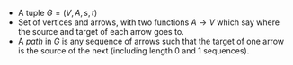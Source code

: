 - A tuple $G=(V, A, s, t)$
- Set of vertices and arrows, with two functions $A\rightarrow V$ which say 
  where the source and target of each arrow goes to.
- A *path* in $G$ is any sequence of arrows such that the target of one arrow 
  is the source of the next (including length 0 and 1 sequences).